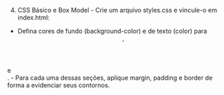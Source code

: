 4. CSS Básico e Box Model - Crie um arquivo styles.css e vincule-o em
index.html:
- Defina cores de fundo (background-color) e de texto (color) para <header>,
<main> e <footer>.
- Para cada uma dessas seções, aplique margin, padding e border de forma a
evidenciar seus contornos.
